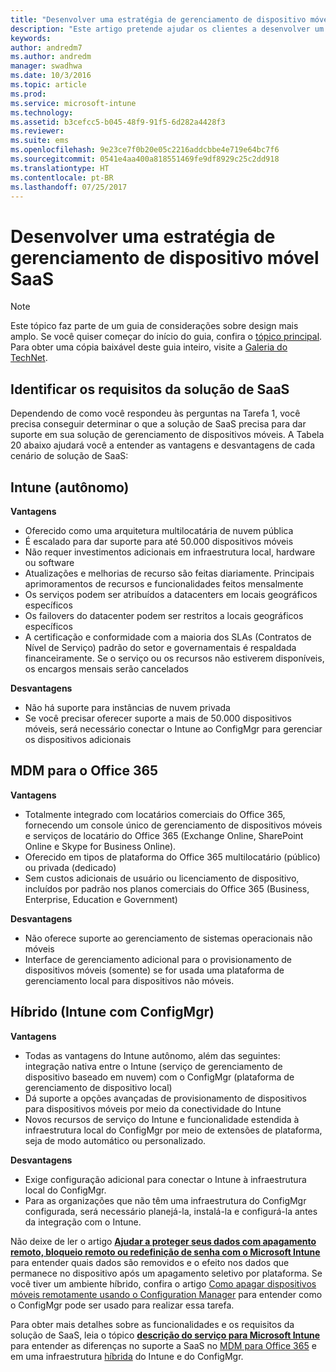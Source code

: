 ```yaml
---
title: "Desenvolver uma estratégia de gerenciamento de dispositivo móvel SaaS"
description: "Este artigo pretende ajudar os clientes a desenvolver um software como uma estratégia de serviço para o seu gerenciamento de dispositivo móvel, usando o Microsoft Enterprise Mobility + Security."
keywords: 
author: andredm7
ms.author: andredm
manager: swadhwa
ms.date: 10/3/2016
ms.topic: article
ms.prod: 
ms.service: microsoft-intune
ms.technology: 
ms.assetid: b3cefcc5-b045-48f9-91f5-6d282a4428f3
ms.reviewer: 
ms.suite: ems
ms.openlocfilehash: 9e23ce7f0b20e05c2216addcbbe4e719e64bc7f6
ms.sourcegitcommit: 0541e4aa400a818551469fe9df8929c25c2dd918
ms.translationtype: HT
ms.contentlocale: pt-BR
ms.lasthandoff: 07/25/2017
---
```

# <a name="develop-saas-mobile-device-management-strategy"></a>Desenvolver uma estratégia de gerenciamento de dispositivo móvel SaaS

>[!NOTE]
>Este tópico faz parte de um guia de considerações sobre design mais amplo. Se você quiser começar do início do guia, confira o [tópico principal](mdm-design-considerations-guide.md). Para obter uma cópia baixável deste guia inteiro, visite a [Galeria do TechNet](https://gallery.technet.microsoft.com/Mobile-Device-Management-7d401582).

## <a name="identify-your-saas-solution-requirements"></a>Identificar os requisitos da solução de SaaS

Dependendo de como você respondeu às perguntas na Tarefa 1, você precisa conseguir determinar o que a solução de SaaS precisa para dar suporte em sua solução de gerenciamento de dispositivos móveis. A Tabela 20 abaixo ajudará você a entender as vantagens e desvantagens de cada cenário de solução de SaaS:

## <a name="intune-standalone"></a>Intune (autônomo)

**Vantagens**

- Oferecido como uma arquitetura multilocatária de nuvem pública
- É escalado para dar suporte para até 50.000 dispositivos móveis
- Não requer investimentos adicionais em infraestrutura local, hardware ou software
- Atualizações e melhorias de recurso são feitas diariamente. Principais aprimoramentos de recursos e funcionalidades feitos mensalmente
- Os serviços podem ser atribuídos a datacenters em locais geográficos específicos
- Os failovers do datacenter podem ser restritos a locais geográficos específicos
- A certificação e conformidade com a maioria dos SLAs (Contratos de Nível de Serviço) padrão do setor e governamentais é respaldada financeiramente. Se o serviço ou os recursos não estiverem disponíveis, os encargos mensais serão cancelados

**Desvantagens**

- Não há suporte para instâncias de nuvem privada
- Se você precisar oferecer suporte a mais de 50.000 dispositivos móveis, será necessário conectar o Intune ao ConfigMgr para gerenciar os dispositivos adicionais

## <a name="mdm-for-office-365"></a>MDM para o Office 365

**Vantagens**

- Totalmente integrado com locatários comerciais do Office 365, fornecendo um console único de gerenciamento de dispositivos móveis e serviços de locatário do Office 365 (Exchange Online, SharePoint Online e Skype for Business Online).
- Oferecido em tipos de plataforma do Office 365 multilocatário (público) ou privada (dedicado)
- Sem custos adicionais de usuário ou licenciamento de dispositivo, incluídos por padrão nos planos comerciais do Office 365 (Business, Enterprise, Education e Government)

**Desvantagens**

- Não oferece suporte ao gerenciamento de sistemas operacionais não móveis
- Interface de gerenciamento adicional para o provisionamento de dispositivos móveis (somente) se for usada uma plataforma de gerenciamento local para dispositivos não móveis.

## <a name="hybrid-intune-with-configmgr"></a>Híbrido (Intune com ConfigMgr)

**Vantagens**

- Todas as vantagens do Intune autônomo, além das seguintes: integração nativa entre o Intune (serviço de gerenciamento de dispositivo baseado em nuvem) com o ConfigMgr (plataforma de gerenciamento de dispositivo local)
- Dá suporte a opções avançadas de provisionamento de dispositivos para dispositivos móveis por meio da conectividade do Intune
- Novos recursos de serviço do Intune e funcionalidade estendida à infraestrutura local do ConfigMgr por meio de extensões de plataforma, seja de modo automático ou personalizado.

**Desvantagens**

- Exige configuração adicional para conectar o Intune à infraestrutura local do ConfigMgr.
- Para as organizações que não têm uma infraestrutura do ConfigMgr configurada, será necessário planejá-la, instalá-la e configurá-la antes da integração com o Intune.

Não deixe de ler o artigo **[Ajudar a proteger seus dados com apagamento remoto, bloqueio remoto ou redefinição de senha com o Microsoft Intune](https://technet.microsoft.com/library/jj676679.aspx)** para entender quais dados são removidos e o efeito nos dados que permanece no dispositivo após um apagamento seletivo por plataforma. Se você tiver um ambiente híbrido, confira o artigo [Como apagar dispositivos móveis remotamente usando o Configuration Manager](https://technet.microsoft.com/library/dn956981.aspx) para entender como o ConfigMgr pode ser usado para realizar essa tarefa.

Para obter mais detalhes sobre as funcionalidades e os requisitos da solução de SaaS, leia o tópico **[descrição do serviço para Microsoft Intune](https://technet.microsoft.com/library/dn600286.aspx)** para entender as diferenças no suporte a SaaS no [MDM para Office 365](https://technet.microsoft.com/library/faa7d8e5-645d-4d59-839c-c8d4c1869e4a(v=technet.10).aspx) e em uma infraestrutura [híbrida](https://technet.microsoft.com/library/jj884158.aspx) do Intune e do ConfigMgr.
